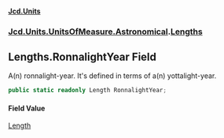 #### [Jcd.Units](index.md 'index')
### [Jcd.Units.UnitsOfMeasure.Astronomical](Jcd.Units.UnitsOfMeasure.Astronomical.md 'Jcd.Units.UnitsOfMeasure.Astronomical').[Lengths](Jcd.Units.UnitsOfMeasure.Astronomical.Lengths.md 'Jcd.Units.UnitsOfMeasure.Astronomical.Lengths')

## Lengths.RonnalightYear Field

A(n) ronnalight-year. It's defined in terms of a(n) yottalight-year.

```csharp
public static readonly Length RonnalightYear;
```

#### Field Value
[Length](Jcd.Units.UnitTypes.Length.md 'Jcd.Units.UnitTypes.Length')